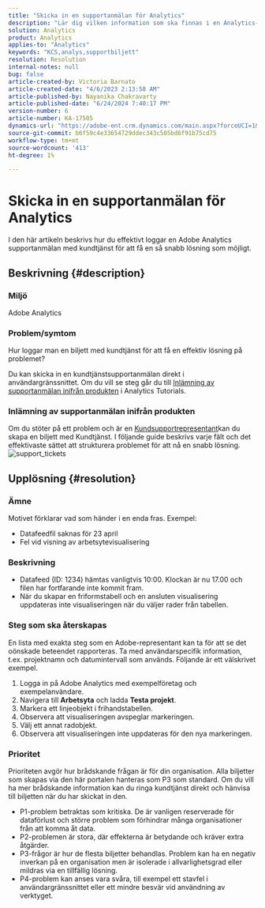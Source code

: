 ```yaml
---
title: "Skicka in en supportanmälan för Analytics"
description: "Lär dig vilken information som ska finnas i en Analytics-supportanmälan för effektiv lösning."
solution: Analytics
product: Analytics
applies-to: "Analytics"
keywords: "KCS,analys,supportbiljett"
resolution: Resolution
internal-notes: null
bug: false
article-created-by: Victoria Barnato
article-created-date: "4/6/2023 2:13:58 AM"
article-published-by: Nayanika Chakravarty
article-published-date: "6/24/2024 7:40:17 PM"
version-number: 6
article-number: KA-17505
dynamics-url: "https://adobe-ent.crm.dynamics.com/main.aspx?forceUCI=1&pagetype=entityrecord&etn=knowledgearticle&id=648fd6aa-20d4-ed11-a7c7-6045bd006295"
source-git-commit: b6f59c4e33654729ddec343c505bd6f91b75cd75
workflow-type: tm+mt
source-wordcount: '413'
ht-degree: 1%

---
```


# Skicka in en supportanmälan för Analytics


I den här artikeln beskrivs hur du effektivt loggar en Adobe Analytics supportanmälan med kundtjänst för att få en så snabb lösning som möjligt.

## Beskrivning {#description}


### Miljö

Adobe Analytics

### Problem/symtom

Hur loggar man en biljett med kundtjänst för att få en effektiv lösning på problemet?

Du kan skicka in en kundtjänstsupportanmälan direkt i användargränssnittet. Om du vill se steg går du till [Inlämning av supportanmälan inifrån produkten](https://experienceleague.adobe.com/docs/analytics-learn/tutorials/intro-to-analytics/getting-help/in-product-support-ticket-submission.html) i Analytics Tutorials.

### Inlämning av supportanmälan inifrån produkten

Om du stöter på ett problem och är en [Kundsupportrepresentant](https://helpx.adobe.com/experience-cloud/supported-users.html)kan du skapa en biljett med Kundtjänst. I följande guide beskrivs varje fält och det effektivaste sättet att strukturera problemet för att nå en snabb lösning.
![support_tickets](https://helpx.adobe.com/content/dam/help/en/analytics/kb/submitting-an-analytics-support-ticket/jcr:content/main-pars/image/support_ticket.png "support_tickets")

## Upplösning {#resolution}


### Ämne

Motivet förklarar vad som händer i en enda fras. Exempel:

- Datafeedfil saknas för 23 april
- Fel vid visning av arbetsytevisualisering


### Beskrivning

- Datafeed (ID: 1234) hämtas vanligtvis 10:00. Klockan är nu 17.00 och filen har fortfarande inte kommit fram.
- När du skapar en friformstabell och en ansluten visualisering uppdateras inte visualiseringen när du väljer rader från tabellen.


### Steg som ska återskapas

En lista med exakta steg som en Adobe-representant kan ta för att se det oönskade beteendet rapporteras. Ta med användarspecifik information, t.ex. projektnamn och datumintervall som används. Följande är ett välskrivet exempel.

1. Logga in på Adobe Analytics med exempelföretag och exempelanvändare.
2. Navigera till <b>Arbetsyta</b> och ladda <b>Testa projekt</b>.
3. Markera ett linjeobjekt i frihandstabellen.
4. Observera att visualiseringen avspeglar markeringen.
5. Välj ett annat radobjekt.
6. Observera att visualiseringen inte uppdateras för den nya markeringen.


### Prioritet

Prioriteten avgör hur brådskande frågan är för din organisation. Alla biljetter som skapas via den här portalen hanteras som P3 som standard. Om du vill ha mer brådskande information kan du ringa kundtjänst direkt och hänvisa till biljetten när du har skickat in den.

- P1-problem betraktas som kritiska. De är vanligen reserverade för dataförlust och större problem som förhindrar många organisationer från att komma åt data.
- P2-problemen är stora, där effekterna är betydande och kräver extra åtgärder.
- P3-frågor är hur de flesta biljetter behandlas. Problem kan ha en negativ inverkan på en organisation men är isolerade i allvarlighetsgrad eller mildras via en tillfällig lösning.
- P4-problem kan anses vara svåra, till exempel ett stavfel i användargränssnittet eller ett mindre besvär vid användning av verktyget.

<br> 